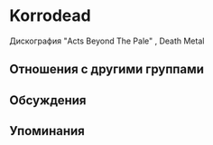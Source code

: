 # Korrodead

Дискография
"Acts Beyond The Pale" , Death Metal

## Отношения с другими группами


## Обсуждения


## Упоминания

